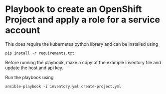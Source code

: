 # Playbook to create an OpenShift Project and apply a role for a service account

This does require the kubernetes python library and can be installed using

    pip install -r requirements.txt

Before running the playbook, make a copy of the example inventory file and update the host and api key.

Run the playbook using

    ansible-playbook -i inventory.yml create-project.yml
